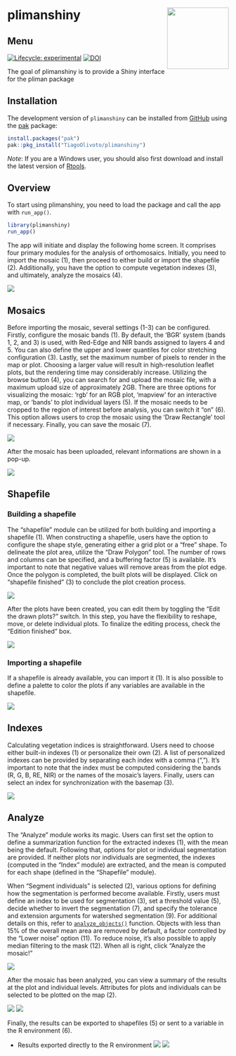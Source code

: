 
<!-- README.md is generated from README.Rmd. Please edit that file -->

# plimanshiny <img src="man/figures/logo.png" align="right" height="140/"/>

## Menu

<!-- badges: start -->

[![Lifecycle:
experimental](https://img.shields.io/badge/lifecycle-experimental-orange.svg)](https://lifecycle.r-lib.org/articles/stages.html#experimental)
[![DOI](https://zenodo.org/badge/739532807.svg)](https://zenodo.org/doi/10.5281/zenodo.10476816)

<!-- badges: end -->

The goal of plimanshiny is to provide a Shiny interface for the pliman
package

## Installation

The development version of `plimanshiny` can be installed from
[GitHub](https://github.com/TiagoOlivoto/plimanshiny) using the
[pak](https://github.com/r-lib/pak) package:

``` r
install.packages("pak")
pak::pkg_install("TiagoOlivoto/plimanshiny")
```

*Note*: If you are a Windows user, you should also first download and
install the latest version of
[Rtools](https://cran.r-project.org/bin/windows/Rtools/).

## Overview

To start using plimanshiny, you need to load the package and call the
app with `run_app()`.

``` r
library(plimanshiny)
run_app()
```

The app will initiate and display the following home screen. It
comprises four primary modules for the analysis of orthomosaics.
Initially, you need to import the mosaic (1), then proceed to either
build or import the shapefile (2). Additionally, you have the option to
compute vegetation indexes (3), and ultimately, analyze the mosaics (4).

![](https://github.com/TiagoOlivoto/images/blob/master/plimanshiny/Slide4.JPG?raw=true)

## Mosaics

Before importing the mosaic, several settings (1-3) can be configured.
Firstly, configure the mosaic bands (1). By default, the ‘BGR’ system
(bands 1, 2, and 3) is used, with Red-Edge and NIR bands assigned to
layers 4 and 5. You can also define the upper and lower quantiles for
color stretching configuration (3). Lastly, set the maximum number of
pixels to render in the map or plot. Choosing a larger value will result
in high-resolution leaflet plots, but the rendering time may
considerably increase. Utilizing the browse button (4), you can search
for and upload the mosaic file, with a maximum upload size of
approximately 2GB. There are three options for visualizing the mosaic:
‘rgb’ for an RGB plot, ‘mapview’ for an interactive map, or ‘bands’ to
plot individual layers (5). If the mosaic needs to be cropped to the
region of interest before analysis, you can switch it “on” (6). This
option allows users to crop the mosaic using the ‘Draw Rectangle’ tool
if necessary. Finally, you can save the mosaic (7).

![](https://github.com/TiagoOlivoto/images/blob/master/plimanshiny/Slide5.JPG?raw=true)

After the mosaic has been uploaded, relevant informations are shown in a
pop-up.

![](https://github.com/TiagoOlivoto/images/blob/master/plimanshiny/mosaicinfo.jpg?raw=true)

## Shapefile

### Building a shapefile

The “shapefile” module can be utilized for both building and importing a
shapefile (1). When constructing a shapefile, users have the option to
configure the shape style, generating either a grid plot or a “free”
shape. To delineate the plot area, utilize the “Draw Polygon” tool. The
number of rows and columns can be specified, and a buffering factor (5)
is available. It’s important to note that negative values will remove
areas from the plot edge. Once the polygon is completed, the built plots
will be displayed. Click on “shapefile finished” (3) to conclude the
plot creation process.

![](https://github.com/TiagoOlivoto/images/blob/master/plimanshiny/Slide6.JPG?raw=true)

After the plots have been created, you can edit them by toggling the
“Edit the drawn plots?” switch. In this step, you have the flexibility
to reshape, move, or delete individual plots. To finalize the editing
process, check the “Edition finished” box.

![](https://github.com/TiagoOlivoto/images/blob/master/plimanshiny/Slide7.JPG?raw=true)

### Importing a shapefile

If a shapefile is already available, you can import it (1). It is also
possible to define a palette to color the plots if any variables are
available in the shapefile.

![](https://github.com/TiagoOlivoto/images/blob/master/plimanshiny/Slide8.JPG?raw=true)

## Indexes

Calculating vegetation indices is straightforward. Users need to choose
either built-in indexes (1) or personalize their own (2). A list of
personalized indexes can be provided by separating each index with a
comma (“,”). It’s important to note that the index must be computed
considering the bands (R, G, B, RE, NIR) or the names of the mosaic’s
layers. Finally, users can select an index for synchronization with the
basemap (3).

![](https://github.com/TiagoOlivoto/images/blob/master/plimanshiny/Slide9.JPG?raw=true)

## Analyze

The “Analyze” module works its magic. Users can first set the option to
define a summarization function for the extracted indexes (1), with the
mean being the default. Following that, options for plot or individual
segmentation are provided. If neither plots nor individuals are
segmented, the indexes (computed in the “Index” module) are extracted,
and the mean is computed for each shape (defined in the “Shapefile”
module).

When “Segment individuals” is selected (2), various options for defining
how the segmentation is performed become available. Firstly, users must
define an index to be used for segmentation (3), set a threshold value
(5), decide whether to invert the segmentation (7), and specify the
tolerance and extension arguments for watershed segmentation (9). For
additional details on this, refer to
[`analyze_objects()`](https://tiagoolivoto.github.io/pliman/reference/analyze_objects.html)
function. Objects with less than 15% of the overall mean area are
removed by default, a factor controlled by the “Lower noise” option
(11). To reduce noise, it’s also possible to apply median filtering to
the mask (12). When all is right, click “Analyze the mosaic!”

![](https://github.com/TiagoOlivoto/images/blob/master/plimanshiny/Slide10.JPG?raw=true)

After the mosaic has been analyzed, you can view a summary of the
results at the plot and individual levels. Attributes for plots and
individuals can be selected to be plotted on the map (2).

![](https://github.com/TiagoOlivoto/images/blob/master/plimanshiny/Slide11.JPG?raw=true)
![](https://github.com/TiagoOlivoto/images/blob/master/plimanshiny/Slide12.JPG?raw=true)

Finally, the results can be exported to shapefiles (5) or sent to a
variable in the R environment (6).

- Results exported directly to the R environment
  ![](https://github.com/TiagoOlivoto/images/blob/master/plimanshiny/Slide13.JPG?raw=true)
  ![](https://github.com/TiagoOlivoto/images/blob/master/plimanshiny/Slide14.JPG?raw=true)
